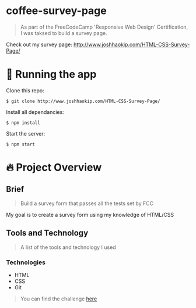 # coffee-survey-page

> As part of the FreeCodeCamp 'Responsive Web Design' Certification, I was taksed to build a survey page.


Check out my survey page: http://www.joshhaokip.com/HTML-CSS-Survey-Page/

## 


# :running: Running the app

Clone this repo:

```
$ git clone http://www.joshhaokip.com/HTML-CSS-Survey-Page/
```

Install all dependancies:

```
$ npm install
```

Start the server:

```
$ npm start
```

# :fire: Project Overview

## Brief

> Build a survey form that passes all the tests set by FCC

My goal is to create a survey form using my knowledge of HTML/CSS

## Tools and Technology

> A list of the tools and technology I used

### Technologies

- HTML
- CSS
- Git


> You can find the challenge [here](https://www.freecodecamp.org/learn/responsive-web-design/responsive-web-design-projects/build-a-survey-form)
















